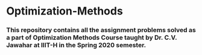 # Optimization-Methods

### This repository contains all the assignment problems solved as a part of Optimization Methods Course taught by Dr. C.V. Jawahar at IIIT-H in the Spring 2020 semester.